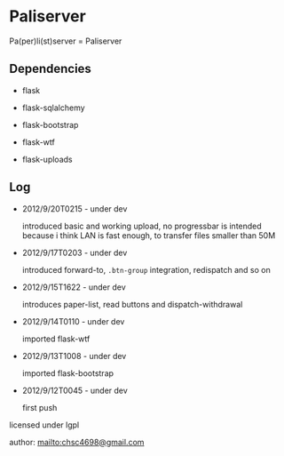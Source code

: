 Paliserver
==========

Pa(per)li(st)server = Paliserver


Dependencies
------------

* flask

* flask-sqlalchemy

* flask-bootstrap

* flask-wtf

* flask-uploads

Log
---

*   2012/9/20T0215 - under dev

    introduced basic and working upload, no progressbar is intended because i think LAN is fast enough,
    to transfer files smaller than 50M

*   2012/9/17T0203 - under dev

    introduced forward-to, `.btn-group` integration, redispatch and so on

*   2012/9/15T1622 - under dev

    introduces paper-list, read buttons and dispatch-withdrawal

*   2012/9/14T0110 - under dev

    imported flask-wtf

*   2012/9/13T1008 - under dev

    imported flask-bootstrap

*   2012/9/12T0045 - under dev

    first push


licensed under lgpl

author: <mailto:chsc4698@gmail.com>
